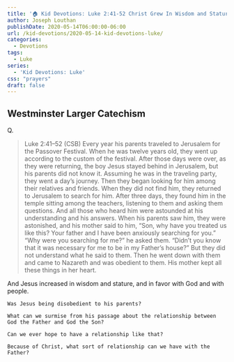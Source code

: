 ```yaml
---
title: '🏠 Kid Devotions: Luke 2:41-52 Christ Grew In Wisdom and Stature [Part 5]'
author: Joseph Louthan
publishDate: 2020-05-14T06:00:00-06:00
url: /kid-devotions/2020-05-14-kid-devotions-luke/
categories:
  - Devotions
tags:
  - Luke
series:
  - 'Kid Devotions: Luke'
css: "prayers"
draft: false
---
```


## Westminster Larger Catechism

Q.

>Luke 2:41–52 (CSB) Every year his parents traveled to Jerusalem for the Passover Festival.  When he was twelve years old, they went up according to the custom of the festival.  After those days were over, as they were returning, the boy Jesus stayed behind in Jerusalem, but his parents did not know it.  Assuming he was in the traveling party, they went a day’s journey. Then they began looking for him among their relatives and friends.  When they did not find him, they returned to Jerusalem to search for him.  After three days, they found him in the temple sitting among the teachers, listening to them and asking them questions.  And all those who heard him were astounded at his understanding and his answers.  When his parents saw him, they were astonished, and his mother said to him, “Son, why have you treated us like this? Your father and I have been anxiously searching for you.”  “Why were you searching for me?” he asked them. “Didn’t you know that it was necessary for me to be in my Father’s house?”  But they did not understand what he said to them.  Then he went down with them and came to Nazareth and was obedient to them. His mother kept all these things in her heart.

And Jesus increased in wisdom and stature, and in favor with God and with people.

```text
Was Jesus being disobedient to his parents?

What can we surmise from his passage about the relationship between God the Father and God the Son?

Can we ever hope to have a relationship like that?

Because of Christ, what sort of relationship can we have with the Father?
```